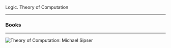 Logic. Theory of Computation


------------------
### Books
----------------

![Theory of Computation: Michael Sipser](https://www.amazon.com/Introduction-Theory-Computation-Michael-Sipser/dp/113318779X/ref=sr_1_1?keywords=Theory+of+computation&qid=1560707698&s=gateway&sr=8-1)

